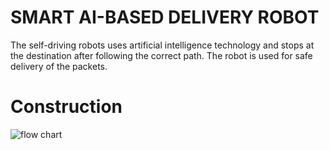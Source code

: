 # SMART AI-BASED DELIVERY ROBOT

The self-driving robots uses artificial intelligence technology and stops at the destination after following the correct path. The robot is used for safe delivery of the packets.

# Construction
![flow chart](https://github.com/CHS-SANDEEP/SMART_AI-BASED_DELIVERY_ROBOT/assets/72753742/9c9dc431-616a-4d8a-81cc-fea6d9641ae3)


